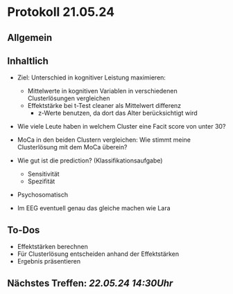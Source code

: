 # Protokoll 21.05.24
## Allgemein
## Inhaltlich
- Ziel: Unterschied in kognitiver Leistung maximieren:
  - Mittelwerte in kognitiven Variablen in verschiedenen Clusterlösungen vergleichen
  - Effektstärke bei t-Test cleaner als Mittelwert differenz
    - z-Werte benutzen, da dort das Alter berücksichtigt wird
- Wie viele Leute haben in welchem Cluster eine Facit score von unter 30?
- MoCa in den beiden Clustern vergleichen: Wie stimmt meine Clusterlösung mit dem MoCa überein?
- Wie gut ist die prediction? (Klassifikationsaufgabe)
  - Sensitivität
  - Spezifität
- Psychosomatisch

- Im EEG eventuell genau das gleiche machen wie Lara
## To-Dos
- Effektstärken berechnen
- Für Clusterlösung entscheiden anhand der Effektstärken
- Ergebnis präsentieren
## Nächstes Treffen: *22.05.24 14:30Uhr*
